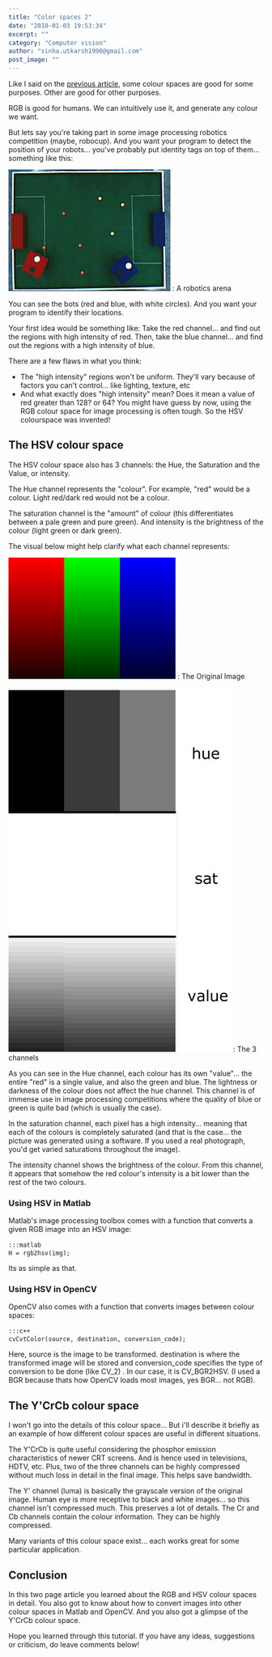 ```yaml
---
title: "Color spaces 2"
date: "2010-01-03 19:53:34"
excerpt: ""
category: "Computer vision"
author: "sinha.utkarsh1990@gmail.com"
post_image: ""
---
```


Like I said on the [previous article](/tutorials/color-spaces), some colour spaces are good for some purposes. Other are good for other purposes.

RGB is good for humans. We can intuitively use it, and generate any colour we want. 

But lets say you're taking part in some image processing robotics competition (maybe, robocup). And you want your program to detect the position of your robots... you've probably put identity tags on top of them... something like this:

![The G.O.A.L. Arena](/static/img/tut/goal_arena.jpg)
: A robotics arena

You can see the bots (red and blue, with white circles). And you want your program to identify their locations.

Your first idea would be something like: Take the red channel... and find out the regions with high intensity of red. Then, take the blue channel... and find out the regions with a high intensity of blue.

There are a few flaws in what you think: 

  * The "high intensity" regions won't be uniform. They'll vary because of factors you can't control... like lighting, texture, etc
  * And what exactly does "high intensity" mean? Does it mean a value of red greater than 128? or 64?
You might have guess by now, using the RGB colour space for image processing is often tough. So the HSV colourspace was invented! 

## The HSV colour space

The HSV colour space also has 3 channels: the Hue, the Saturation and the Value, or intensity.

The Hue channel represents the "colour". For example, "red" would be a colour. Light red/dark red would not be a colour.

The saturation channel is the "amount" of colour (this differentiates between a pale green and pure green). And intensity is the brightness of the colour (light green or dark green).

The visual below might help clarify what each channel represents:

![Color Spaces](/static/img/tut/colorspace_example.png)
: The Original Image

![The Hue, Saturation and Value channels](/static/img/tut/hsv_channels.gif)
: The 3 channels

As you can see in the Hue channel, each colour has its own "value"... the entire "red" is a single value, and also the green and blue. The lightness or darkness of the colour does not affect the hue channel. This channel is of immense use in image processing competitions where the quality of blue or green is quite bad (which is usually the case).

In the saturation channel, each pixel has a high intensity... meaning that each of the colours is completely saturated (and that is the case... the picture was generated using a software. If you used a real photograph, you'd get varied saturations throughout the image).

The intensity channel shows the brightness of the colour. From this channel, it appears that somehow the red colour's intensity is a bit lower than the rest of the two colours. 

### Using HSV in Matlab

Matlab's image processing toolbox comes with a function that converts a given RGB image into an HSV image: 
    
    :::matlab
    H = rgb2hsv(img);

Its as simple as that. 

### Using HSV in OpenCV

OpenCV also comes with a function that converts images between colour spaces: 
    
    :::c++
    cvCvtColor(source, destination, conversion_code);

Here, source is the image to be transformed. destination is where the transformed image will be stored and conversion_code specifies the type of conversion to be done (like CV_<srctype>2<desttype>) . In our case, it is CV_BGR2HSV. (I used a BGR because thats how OpenCV loads most images, yes BGR... not RGB). 

## The Y'CrCb colour space

I won't go into the details of this colour space... But i'll describe it briefly as an example of how different colour spaces are useful in different situations.

The Y'CrCb is quite useful considering the phosphor emission characteristics of newer CRT screens. And is hence used in televisions, HDTV, etc. Plus, two of the three channels can be highly compressed without much loss in detail in the final image. This helps save bandwidth. 

The Y' channel (luma) is basically the grayscale version of the original image. Human eye is more receptive to black and white images... so this channel isn't compressed much. This preserves a lot of details. The Cr and Cb channels contain the colour information. They can be highly compressed.

Many variants of this colour space exist... each works great for some particular application. 

## Conclusion

In this two page article you learned about the RGB and HSV colour spaces in detail. You also got to know about how to convert images into other colour spaces in Matlab and OpenCV. And you also got a glimpse of the Y'CrCb colour space.

Hope you learned through this tutorial. If you have any ideas, suggestions or criticism, do leave comments below!
